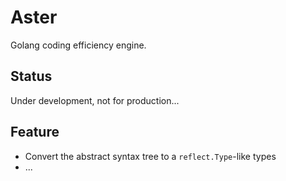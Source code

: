 # Aster

Golang coding efficiency engine.

## Status

Under development, not for production...

## Feature

- Convert the abstract syntax tree to a `reflect.Type`-like types
- ...